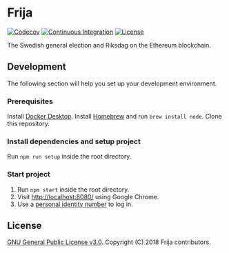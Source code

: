 # Frija

[![Codecov](https://codecov.io/gh/robshape/frija/branch/master/graph/badge.svg)](https://codecov.io/gh/robshape/frija/)
[![Continuous Integration](https://github.com/robshape/frija/workflows/Continuous%20Integration/badge.svg)](https://github.com/robshape/frija/actions/)
[![License](https://img.shields.io/github/license/robshape/frija.svg)](./LICENSE)

The Swedish general election and Riksdag on the Ethereum blockchain.

## Development

The following section will help you set up your development environment.

### Prerequisites

Install [Docker Desktop](https://docker.com/products/docker-desktop/). Install [Homebrew](https://brew.sh/)
and run `brew install node`. Clone this repository.

### Install dependencies and setup project

Run `npm run setup` inside the root directory.

### Start project

1. Run `npm start` inside the root directory.
2. Visit [http://localhost:8080/](http://localhost:8080/) using Google Chrome.
3. Use a [personal identity number](./docs/CREDENTIALS.md) to log in.

## License

[GNU General Public License v3.0](./LICENSE). Copyright (C) 2018 Frija contributors.
